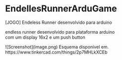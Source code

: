 # EndellesRunnerArduGame
[JOGO] Endeless Runner desenvolvido para arduino

<p>
endless runner desenvolvido para plataforma arduino</br>
com um display 16x2 e um push button
</p>
![Screenshot](image.png)
Esquema disponível em. https://www.tinkercad.com/things/2p7MHLkXCEb